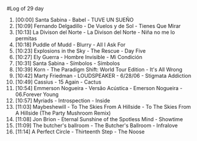 #Log of 29 day

1. [00:00] Santa Sabina - Babel - TUVE UN SUEÑO
1. [10:09] Fernando Delgadillo - De Vuelos y de Sol - Tienes Que Mirar
1. [10:13] La Divison del Norte - La Divison del Norte - Niña no me lo permitas
1. [10:18] Puddle of Mudd - Blurry - All I Ask For
1. [10:23] Explosions in the Sky - The Rescue - Day Five
1. [10:27] Ely Guerra - Hombre Invisible - Mi Condición
1. [10:31] Santa Sabina - Símbolos - Símbolos
1. [10:39] Korn - The Paradigm Shift: World Tour Edition - It's All Wrong
1. [10:42] Marty Friedman - LOUDSPEAKER - 6/28/06 - Stigmata Addiction
1. [10:49] Cassius - 15 Again - Cactus
1. [10:54] Emmerson Nogueira - Versão Acústica - Emerson Nogueira - 06.Forever Young
1. [10:57] Myriads - Introspection - Inside
1. [11:03] Maybeshewill - To The Skies From A Hillside - To The Skies From A Hillside (The Party Mushroom Remix)
1. [11:08] Jon Brion - Eternal Sunshine of the Spotless Mind - Showtime
1. [11:09] The butcher's ballroom - The Butcher's Ballroom - Infralove
1. [11:14] A Perfect Circle - Thirteenth Step - The Noose
